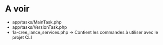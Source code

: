 # A voir
+ app/tasks/MainTask.php
+ app/tasks/VersionTask.php
+ 1a-cree_lance_services.php -> Contient les commandes à utiliser avec le projet CLI